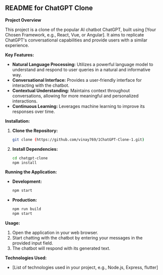 ## **README for ChatGPT Clone**

**Project Overview**

This project is a clone of the popular AI chatbot ChatGPT, built using [Your Chosen Framework, e.g., React, Vue, or Angular]. It aims to replicate ChatGPT's conversational capabilities and provide users with a similar experience.

**Key Features:**

- **Natural Language Processing:** Utilizes a powerful language model to understand and respond to user queries in a natural and informative way.
- **Conversational Interface:** Provides a user-friendly interface for interacting with the chatbot.
- **Contextual Understanding:** Maintains context throughout conversations, allowing for more meaningful and personalized interactions.
- **Continuous Learning:** Leverages machine learning to improve its responses over time.

**Installation:**

1. **Clone the Repository:**

   ```bash
   git clone (https://github.com/vinay769/1ChatGPT-Clone-1.git)
   ```

2. **Install Dependencies:**

   ```bash
   cd chatgpt-clone
   npm install
   ```

**Running the Application:**

- **Development:**
   ```bash
   npm start
   ```
- **Production:**
   ```bash
   npm run build
   npm start
   ```

**Usage:**

1. Open the application in your web browser.
2. Start chatting with the chatbot by entering your messages in the provided input field.
3. The chatbot will respond with its generated text.

**Technologies Used:**

- [List of technologies used in your project, e.g., Node.js, Express, flutter]

